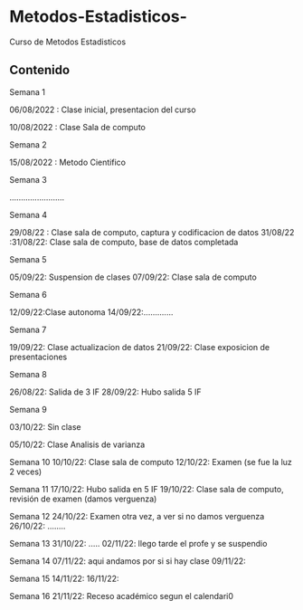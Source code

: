 # Metodos-Estadisticos-
Curso de Metodos Estadisticos 


## Contenido 

Semana 1 

06/08/2022 : Clase inicial, presentacion del curso 


10/08/2022 : Clase Sala de computo 

Semana 2 

15/08/2022 : Metodo Cientifico 

Semana 3

........................

Semana 4

29/08/22 : Clase sala de computo, captura y codificacion de datos 
31/08/22 :31/08/22: Clase sala de computo, base de datos completada

Semana 5

05/09/22: Suspension de clases 
07/09/22: Clase sala de computo 

Semana 6

12/09/22:Clase autonoma 
14/09/22:.............

Semana 7

19/09/22: Clase actualizacion de datos 
21/09/22: Clase exposicion de presentaciones 

Semana 8 

26/08/22: Salida de 3 IF 
28/09/22: Hubo salida 5 IF 

Semana 9 

03/10/22: Sin clase 

05/10/22: Clase Analisis de varianza 


Semana 10
          10/10/22: Clase sala de computo 
          12/10/22: Examen (se fue la luz 2 veces)


Semana 11
          17/10/22: Hubo salida en 5 IF
          19/10/22: Clase sala de computo, revisión de examen (damos verguenza)


Semana 12
          24/10/22: Examen otra vez, a ver si no damos verguenza
          26/10/22: ........


Semana 13
          31/10/22: .....
          02/11/22: llego tarde el profe y se suspendio 


Semana 14
          07/11/22: aqui andamos por si si hay clase
          09/11/22:


Semana 15
          14/11/22:
          16/11/22:
 
 
 Semana 16
          21/11/22: Receso académico segun el calendari0

